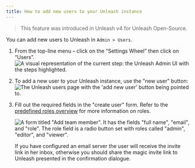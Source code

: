 ```yaml
---
title: How to add new users to your Unleash instance
---
```


> This feature was introduced in Unleash v4 for Unleash Open-Source.

You can add new users to Unleash in `Admin > Users`.

1. From the top-line menu – click on the “Settings Wheel” then click on “Users”.
    ![A visual representation of the current step: the Unleash Admin UI with the steps highlighted.](/img/user_admin_list_button.png)


2. To add a new user to your Unleash instance, use the "new user" button:
    ![The Unleash users page with the 'add new user' button being pointed to.](/img/user_admin-add-user.jpg)

3. Fill out the required fields in the "create user" form. Refer to the [predefined roles overview](../reference/rbac.md#predefined-roles) for more information on roles.

    ![A form titled "Add team member". It has the fields "full name", "email", and "role". The role field is a radio button set with roles called "admin", "editor", and "viewer".](/img/user_admin_add_user_modal.png)

    If you have configured an email server the user will receive the invite link in her inbox, otherwise you should share the magic invite link to Unleash presented in the confirmation dialogue.
